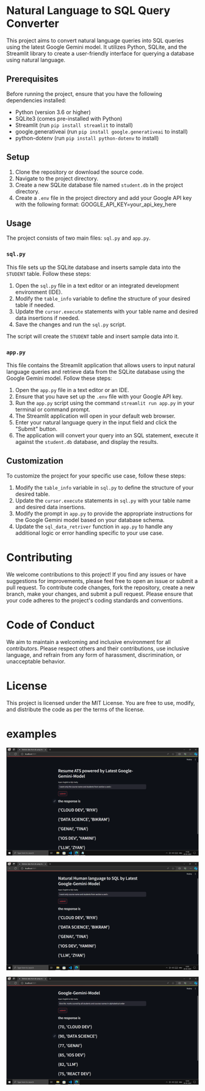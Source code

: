 # Natural Language to SQL Query Converter

This project aims to convert natural language queries into SQL queries using the latest Google Gemini model. It utilizes Python, SQLite, and the Streamlit library to create a user-friendly interface for querying a database using natural language.

## Prerequisites

Before running the project, ensure that you have the following dependencies installed:

- Python (version 3.6 or higher)
- SQLite3 (comes pre-installed with Python)
- Streamlit (run `pip install streamlit` to install)
- google.generativeai (run `pip install google.generativeai` to install)
- python-dotenv (run `pip install python-dotenv` to install)

## Setup

1. Clone the repository or download the source code.
2. Navigate to the project directory.
3. Create a new SQLite database file named `student.db` in the project directory.
4. Create a `.env` file in the project directory and add your Google API key with the following format:
GOOGLE_API_KEY=your_api_key_here

## Usage

The project consists of two main files: `sql.py` and `app.py`.

### `sql.py`

This file sets up the SQLite database and inserts sample data into the `STUDENT` table. Follow these steps:

1. Open the `sql.py` file in a text editor or an integrated development environment (IDE).
2. Modify the `table_info` variable to define the structure of your desired table if needed.
3. Update the `cursor.execute` statements with your table name and desired data insertions if needed.
4. Save the changes and run the `sql.py` script.

The script will create the `STUDENT` table and insert sample data into it.

### `app.py`

This file contains the Streamlit application that allows users to input natural language queries and retrieve data from the SQLite database using the Google Gemini model. Follow these steps:

1. Open the `app.py` file in a text editor or an IDE.
2. Ensure that you have set up the `.env` file with your Google API key.
3. Run the `app.py` script using the command `streamlit run app.py` in your terminal or command prompt.
4. The Streamlit application will open in your default web browser.
5. Enter your natural language query in the input field and click the "Submit" button.
6. The application will convert your query into an SQL statement, execute it against the `student.db` database, and display the results.

## Customization

To customize the project for your specific use case, follow these steps:

1. Modify the `table_info` variable in `sql.py` to define the structure of your desired table.
2. Update the `cursor.execute` statements in `sql.py` with your table name and desired data insertions.
3. Modify the prompt in `app.py` to provide the appropriate instructions for the Google Gemini model based on your database schema.
4. Update the `sql_data_retriver` function in `app.py` to handle any additional logic or error handling specific to your use case.


# Contributing

We welcome contributions to this project! If you find any issues or have suggestions for improvements, please feel free to open an issue or submit a pull request. To contribute code changes, fork the repository, create a new branch, make your changes, and submit a pull request. Please ensure that your code adheres to the project's coding standards and conventions.

# Code of Conduct

We aim to maintain a welcoming and inclusive environment for all contributors. Please respect others and their contributions, use inclusive language, and refrain from any form of harassment, discrimination, or unacceptable behavior.

# License

This project is licensed under the MIT License. You are free to use, modify, and distribute the code as per the terms of the license.

# examples
![alt text](example1.png)

![alt text](example2.png)

![alt text](example3.png)
